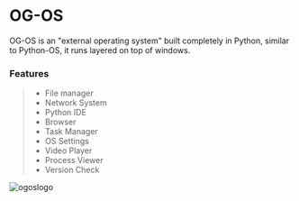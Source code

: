 # OG-OS
OG-OS is an "external operating system" built completely in Python, similar to Python-OS, it runs layered on top of windows.

### Features
> * File manager
> * Network System
> * Python IDE
> * Browser
> * Task Manager
> * OS Settings
> * Video Player
> * Process Viewer
> * Version Check

![ogoslogo](https://github.com/user-attachments/assets/e4ea4b58-23c6-47bb-a301-cf2a3d415347)
